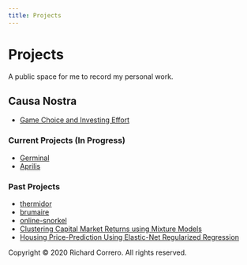 ```yaml
---
title: Projects
---
```


# Projects
A public space for me to record my personal work.


## Causa Nostra
- [Game Choice and Investing Effort](notes/game_choice.md)

### Current Projects (In Progress)
- [Germinal](notes/germinal.md)
- [Aprilis](notes/aprilis.md)

### Past Projects
- [thermidor](https://github.com/rcorrero/thermidor)
- [brumaire](https://github.com/rcorrero/brumaire)
- [online-snorkel](https://github.com/rcorrero/CS-229-Final-Project/tree/master/project_code)
- [Clustering Capital Market Returns using Mixture Models](https://github.com/rcorrero/clustering-capital-markets)
- [Housing Price-Prediction Using Elastic-Net Regularized Regression](https://github.com/rcorrero/enet-house-prices)


Copyright © 2020 Richard Correro. All rights reserved.